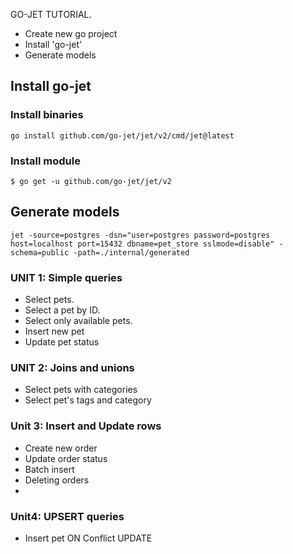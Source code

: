 GO-JET TUTORIAL.

+ Create new go project
+ Install 'go-jet'
+ Generate models

## Install go-jet

### Install binaries

```shell
go install github.com/go-jet/jet/v2/cmd/jet@latest
```

### Install module

```shell
$ go get -u github.com/go-jet/jet/v2
```

## Generate models
```shell
jet -source=postgres -dsn="user=postgres password=postgres host=localhost port=15432 dbname=pet_store sslmode=disable" -schema=public -path=./internal/generated
```


### UNIT 1: Simple queries 

+ Select pets. 
+ Select a pet by ID.
+ Select only available pets. 
+ Insert new pet
+ Update pet status


### UNIT 2: Joins and unions

+ Select pets with categories
+ Select pet's tags and category

### Unit 3: Insert and Update rows

+ Create new order
+ Update order status
+ Batch insert
+ Deleting orders
+ 

### Unit4: UPSERT queries
+ Insert pet ON Conflict UPDATE
